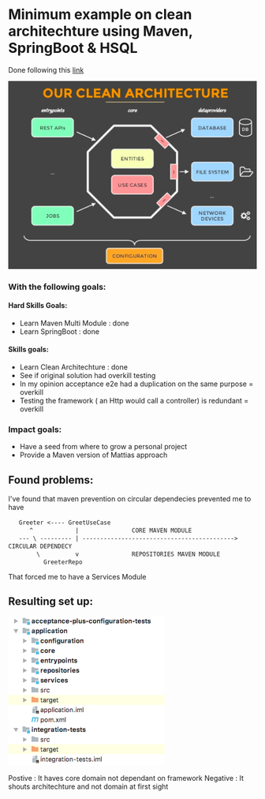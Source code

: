 # Minimum example on clean architechture using Maven, SpringBoot & HSQL

Done following this [link](https://www.slideshare.net/mattiabattiston/real-life-clean-architecture-61242830)

![alt text](https://github.com/LauLlobet/minimum_viable_example_SpringCleanArch/raw/master/clean%20architechture%20slides/architecture.png)

### With the following goals:
#### Hard Skills Goals:
* Learn Maven Multi Module : done
* Learn SpringBoot : done
#### Skills goals:
* Learn Clean Architechture : done
* See if original solution had overkill testing
* In my opinion acceptance e2e had a duplication on the same purpose = overkill  
* Testing the framework ( an Http would call a controller) is redundant = overkill    
### Impact goals:
* Have a seed from where to grow a personal project
* Provide a Maven version of Mattias approach

## Found problems:
I've found that maven prevention on circular dependecies prevented me to have 

       Greeter <---- GreetUseCase  
          ^            |               CORE MAVEN MODULE   
       --- \ --------- | -------------------------------------------> CIRCULAR DEPENDECY  
            \          v               REPOSITORIES MAVEN MODULE  
              GreeterRepo  

That forced me to have a Services Module

## Resulting set up:

![alt text](https://github.com/LauLlobet/minimum_viable_example_SpringCleanArch/raw/master/clean%20architechture%20slides/module_schema.png)

Postive : It haves core domain not dependant on framework
Negative : It shouts architechture and not domain at first sight

